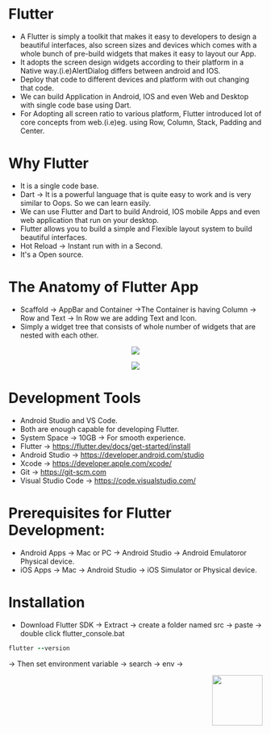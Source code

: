 # Flutter

- A Flutter is simply a toolkit that makes it easy to developers to design a beautiful interfaces, also screen sizes and devices
which comes with a whole bunch of pre-build widgets that makes it easy to layout our App.
- It adopts the screen design widgets according to their platform in a Native way.(i.e)AlertDialog differs between android and IOS.
- Deploy that code to different devices and platform with out changing that code.
- We can build Application in Android, IOS and even Web and Desktop with single code base using Dart.
- For Adopting all screen ratio to various platform, Flutter introduced lot of core concepts from web.(i.e)eg. using Row, Column, Stack, Padding and Center.

# Why Flutter

- It is a single code base.
- Dart -> It is a powerful language that is quite easy to work and is very similar to Oops. So we can learn easily.
- We can use Flutter and Dart to build Android, IOS mobile Apps and even web application that run on your desktop.
- Flutter allows you to build a simple and Flexible layout system to build beautiful interfaces.
- Hot Reload -> Instant run with in a Second.
- It's a Open source.

# The Anatomy of Flutter App

- Scaffold -> AppBar and Container ->The Container is having Column -> Row and Text -> In Row we are adding Text and Icon.
- Simply a widget tree that consists of whole number of widgets that are nested with each other.
<p align="center">
 <img src="https://user-images.githubusercontent.com/48873155/74207110-2f4acc00-4ca4-11ea-99cf-e41c9b403b70.png"/>
</p>
<p align="center">
 <img src="https://user-images.githubusercontent.com/48873155/74207299-08d96080-4ca5-11ea-8f8f-120b987a3542.png"/>
</p>

# Development Tools

- Android Studio and VS Code.
- Both are enough capable for developing Flutter.
- System Space -> 10GB -> For smooth experience.
- Flutter -> https://flutter.dev/docs/get-started/install
- Android Studio -> https://developer.android.com/studio
- Xcode -> https://developer.apple.com/xcode/
- Git -> https://git-scm.com
- Visual Studio Code -> https://code.visualstudio.com/

# Prerequisites for Flutter Development:

- Android Apps -> Mac or PC -> Android Studio -> Android Emulatoror Physical device.
- iOS Apps -> Mac -> Android Studio -> iOS Simulator or Physical device.

# Installation

- Download Flutter SDK -> Extract -> create a folder named src -> paste -> double click flutter_console.bat 
```ruby
flutter --version
```
-> Then set environment variable -> search -> env -> 



<img align="right" width="100" height="100" src="http://www.fillmurray.com/100/100">
